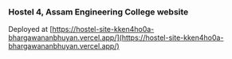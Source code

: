 ### Hostel 4, Assam Engineering College website
Deployed at [https://hostel-site-kken4ho0a-bhargawananbhuyan.vercel.app/](https://hostel-site-kken4ho0a-bhargawananbhuyan.vercel.app/)
